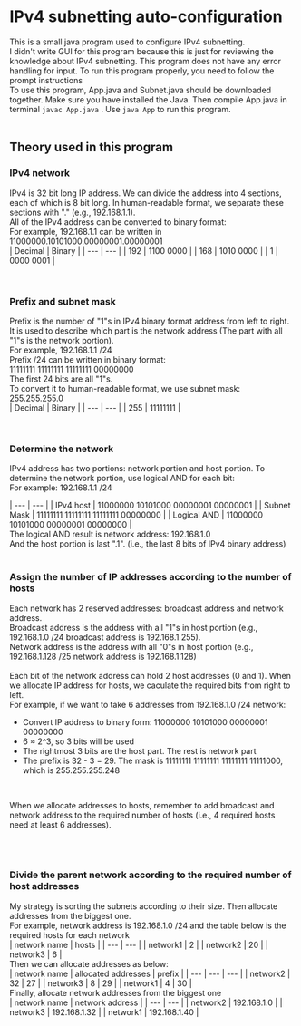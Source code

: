 # IPv4 subnetting auto-configuration
This is a small java program used to configure IPv4 subnetting. </br>
I didn't write GUI for this program because this is just for reviewing the knowledge about IPv4 subnetting. This program does not have any error handling for input. To run this program properly, you need to follow the prompt instructions</br>
To use this program, App.java and Subnet.java should be downloaded together. Make sure you have installed the Java. Then compile App.java in terminal `javac App.java` . Use `java App` to run this program.
</br>
</br>
## Theory used in this program

### **IPv4 network**
IPv4 is 32 bit long IP address. We can divide the address into 4 sections, each of which is 8 bit long. In human-readable format, we separate these sections with "." (e.g., 192.168.1.1).</br>
All of the IPv4 address can be converted to binary format: </br>
For example, 192.168.1.1  can be written in 11000000.10101000.00000001.00000001</br>
| Decimal | Binary |
| --- | --- |
| 192 | 1100 0000 |
| 168 | 1010 0000 |
| 1 | 0000 0001 |

</br>


### **Prefix and subnet mask**
Prefix is the number of "1"s in IPv4 binary format address from left to right. It is used to describe which part is the network address (The part with all "1"s is the network portion). </br>
For example, 192.168.1.1 /24 </br>
Prefix /24 can be written in binary format: </br>
11111111 11111111 11111111 00000000 </br>
The first 24 bits are all "1"s. </br>
To convert it to human-readable format, we use subnet mask:
255.255.255.0 </br>
| Decimal | Binary |
| --- | --- |
| 255 | 11111111 |

</br>

### **Determine the network**
IPv4 address has two portions: network portion and host portion. To determine the network portion, use logical AND for each bit: </br>
For example: 192.168.1.1 /24 </br>

| --- | --- |
| IPv4 host | 11000000 10101000 00000001 00000001 |
| Subnet Mask | 11111111 11111111 11111111 00000000 |
| Logical AND | 11000000 10101000 00000001 00000000 |
</br>
The logical AND result is network address: 192.168.1.0 </br>
And the host portion is last ".1". (i.e., the last 8 bits of IPv4 binary address)
</br>
</br>

### **Assign the number of IP addresses according to the number of hosts**

Each network has 2 reserved addresses: broadcast address and network address.
</br>
Broadcast address is the address with all "1"s in host portion (e.g., 192.168.1.0 /24 broadcast address is 192.168.1.255). 
</br>
Network address is the address with all "0"s in host portion (e.g., 192.168.1.128 /25 network address is 192.168.1.128) 
</br>
</br>
Each bit of the network address can hold 2 host addresses (0 and 1). When we allocate IP address for hosts, we caculate the required bits from right to left. 
</br>
For example, if we want to take 6 addresses from 192.168.1.0 /24 network:
</br>
* Convert IP address to binary form: 11000000 10101000 00000001 00000000
* 6 ≈ 2^3, so 3 bits will be used
* The rightmost 3 bits are the host part. The rest is network part
* The prefix is 32 - 3 = 29. The mask is 11111111 11111111 11111111 11111000, which is 255.255.255.248 </br>
</br>

When we allocate addresses to hosts, remember to add broadcast and network address to the required number of hosts (i.e., 4 required hosts need at least 6 addresses).

</br>
</br>

### **Divide the parent network according to the required number of host addresses**
My strategy is sorting the subnets according to their size. Then allocate addresses from the biggest one.
</br>
For example, network address is 192.168.1.0 /24 and the table below is the required hosts for each network</br>
| network name | hosts |
| --- | --- |
| network1 | 2 |
| network2 | 20 |
| network3 | 6 |
</br>
Then we can allocate addresses as below: </br>
| network name | allocated addresses | prefix |
| --- | --- | --- |
| network2 | 32 | 27 |
| network3 | 8 | 29 |
| network1 | 4 | 30 |
</br>
Finally, allocate network addresses from the biggest one </br>
| network name | network address |
| --- | --- |
| network2 | 192.168.1.0 |
| network3 | 192.168.1.32 |
| network1 | 192.168.1.40 |



